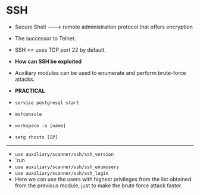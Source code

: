 # SSH
* Secure Shell ---> remote administration protocol that offers encryption
* The successor to Telnet.
* SSH == uses TCP port 22 by default.
* **How can SSH be exploited**
* Auxiliary modules can be used to enumerate and perform brute-force attacks.

* **PRACTICAL**
* `service postgresql start`
* `msfconsole`
* `workspace -a [name]`
* `setg rhosts [IP]`
* ***
* `use auxiliary/scanner/ssh/ssh_version`
* `run
*  `use auxiliary/scanner/ssh/ssh_enumusers`
*  `use auxiliary/scanner/ssh/ssh_login`
  * Here we can use the users with highest privileges from the list obtained from the previous module, just to make the brute force attack faster. 
